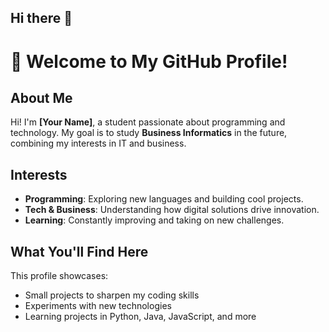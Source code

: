 ## Hi there 👋

# 👋 Welcome to My GitHub Profile!

## About Me

Hi! I'm **[Your Name]**, a student passionate about programming and technology. My goal is to study **Business Informatics** in the future, combining my interests in IT and business.

## Interests

- **Programming**: Exploring new languages and building cool projects.
- **Tech & Business**: Understanding how digital solutions drive innovation.
- **Learning**: Constantly improving and taking on new challenges.

## What You'll Find Here

This profile showcases:
- Small projects to sharpen my coding skills
- Experiments with new technologies
- Learning projects in Python, Java, JavaScript, and more

<!--
**JoReDu26/JoReDu26** is a ✨ _special_ ✨ repository because its `README.md` (this file) appears on your GitHub profile.

Here are some ideas to get you started:

- 🔭 I’m currently working on ...
- 🌱 I’m currently learning ...
- 👯 I’m looking to collaborate on ...
- 🤔 I’m looking for help with ...
- 💬 Ask me about ...
- 📫 How to reach me: ...
- 😄 Pronouns: ...
- ⚡ Fun fact: ...
-->
